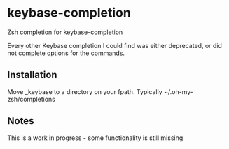# keybase-completion
Zsh completion for keybase-completion

Every other Keybase completion I could find was either deprecated, or did not complete options for the commands.

## Installation
Move \_keybase to a directory on your fpath. Typically ~/.oh-my-zsh/completions

## Notes
This is a work in progress - some functionality is still missing